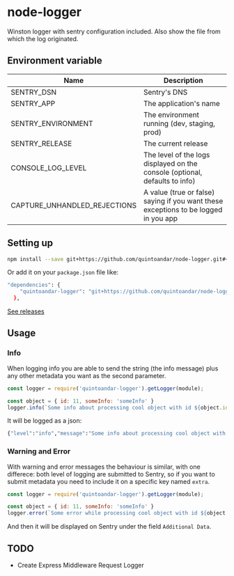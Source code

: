# node-logger

Winston logger with sentry configuration included. Also show the file from which the log originated.

## Environment variable

|        Name          |                 Description                  |
| -------------------- | -------------------------------------------- |
| SENTRY_DSN           | Sentry's DNS                                 |
| SENTRY_APP           | The application's name                       |
| SENTRY_ENVIRONMENT   | The environment running (dev, staging, prod) |
| SENTRY_RELEASE       | The current release                          |
| CONSOLE_LOG_LEVEL    | The level of the logs displayed on the console (optional, defaults to info) |
| CAPTURE_UNHANDLED_REJECTIONS  | A value (true or false) saying if you want these exceptions to be logged in you app |

## Setting up

```sh
npm install --save git+https://github.com/quintoandar/node-logger.git#<latest-release-version>
```

Or add it on your `package.json` file like:

```sh
"dependencies": {
    "quintoandar-logger": "git+https://github.com/quintoandar/node-logger.git#<latest-release-version>",
  },
```

[See releases](https://github.com/quintoandar/node-logger/releases)

## Usage

### Info

When logging info you are able to send the string (the info message) plus any other metadata you want as the second parameter.

```js
const logger = require('quintoandar-logger').getLogger(module);

const object = { id: 11, someInfo: 'someInfo' }
logger.info(`Some info about processing cool object with id ${object.id}`, { data: object });
```

It will be logged as a json:
```sh
{"level":"info","message":"Some info about processing cool object with id 10","extra_data":{"data":{"id":"11","someInfo":"someInfo"}},"logger_name":"path/to/my/file.js","timestamp":"2018-12-19T18:15:57.078Z"}
```

### Warning and Error

With warning and error messages the behaviour is similar, with one differece: both level of logging are submitted to Sentry, so if you want to submit metadata you need to include it on a specific key named `extra`.

```js
const logger = require('quintoandar-logger').getLogger(module);

const object = { id: 11, someInfo: 'someInfo' }
logger.error(`Some error while processing cool object with id ${object.id}`, { extra: { data: object } });
```

And then it will be displayed on Sentry under the field `Additional Data`.

## TODO

- Create Express Middleware Request Logger

